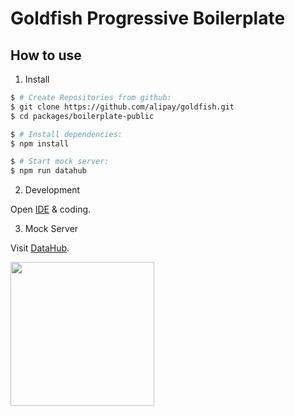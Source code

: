 # Goldfish Progressive Boilerplate

## How to use

1. Install

```bash
$ # Create Repositories from github:
$ git clone https://github.com/alipay/goldfish.git
$ cd packages/boilerplate-public

$ # Install dependencies:
$ npm install

$ # Start mock server:
$ npm run datahub
```

2. Development

Open [IDE](https://docs.alipay.com/mini/ide/download) & coding.

3. Mock Server

Visit [DataHub](https://macacajs.github.io/macaca-datahub/).


<img style="width: 230px" src="https://gw.alipayobjects.com/mdn/rms_2ed70a/afts/img/A*CHt5QZ8_up8AAAAAAAAAAABkARQnAQ" />

